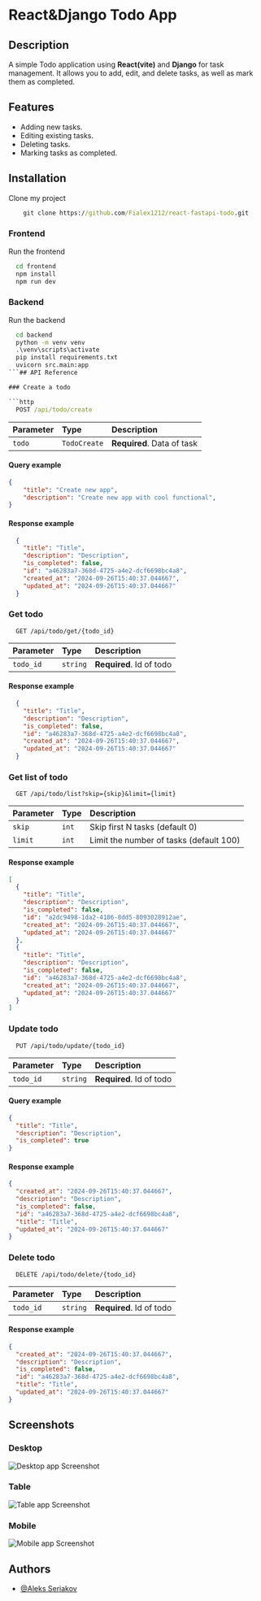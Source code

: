 # React&Django Todo App

## Description
A simple Todo application using **React(vite)** and **Django** for task management. It allows you to add, edit, and delete tasks, as well as mark them as completed.

## Features
- Adding new tasks.
- Editing existing tasks.
- Deleting tasks.
- Marking tasks as completed.

## Installation

Clone my project
```cmd
    git clone https://github.com/Fialex1212/react-fastapi-todo.git
```

### Frontend
Run the frontend

```bash
  cd frontend
  npm install
  npm run dev
```

### Backend
Run the backend

```cmd
  cd backend
  python -m venv venv
  .\venv\scripts\activate
  pip install requirements.txt
  uvicorn src.main:app
```## API Reference

### Create a todo

```http
  POST /api/todo/create
```

| Parameter | Type     | Description                |
| :-------- | :------- | :------------------------- |
| `todo` | `TodoCreate` | **Required**. Data of task |

#### Query example
```json
{
    "title": "Create new app",
    "description": "Create new app with cool functional",
}
```
#### Response example
```json
  {
    "title": "Title",
    "description": "Description",
    "is_completed": false,
    "id": "a46283a7-368d-4725-a4e2-dcf6698bc4a8",
    "created_at": "2024-09-26T15:40:37.044667",
    "updated_at": "2024-09-26T15:40:37.044667"
  }
```
### Get todo

```http
  GET /api/todo/get/{todo_id}
```

| Parameter | Type     | Description                       |
| :-------- | :------- | :-------------------------------- |
| `todo_id`      | `string` | **Required**. Id of todo |

#### Response example
```json
  {
    "title": "Title",
    "description": "Description",
    "is_completed": false,
    "id": "a46283a7-368d-4725-a4e2-dcf6698bc4a8",
    "created_at": "2024-09-26T15:40:37.044667",
    "updated_at": "2024-09-26T15:40:37.044667"
  }
```

### Get list of todo

```http
  GET /api/todo/list?skip={skip}&limit={limit}
```

| Parameter | Type     | Description                       |
| :-------- | :------- | :-------------------------------- |
| `skip`      | `int` | Skip first N tasks (default 0) |
| `limit`      | `int` | Limit the number of tasks (default 100) |

#### Response example
```json
[
  {
    "title": "Title",
    "description": "Description",
    "is_completed": false,
    "id": "a2dc9498-1da2-4106-8dd5-8093028912ae",
    "created_at": "2024-09-26T15:40:37.044667",
    "updated_at": "2024-09-26T15:40:37.044667"
  },
  {
    "title": "Title",
    "description": "Description",
    "is_completed": false,
    "id": "a46283a7-368d-4725-a4e2-dcf6698bc4a8",
    "created_at": "2024-09-26T15:40:37.044667",
    "updated_at": "2024-09-26T15:40:37.044667"
  }
]
```
### Update todo

```http
  PUT /api/todo/update/{todo_id}
```

| Parameter | Type     | Description                       |
| :-------- | :------- | :-------------------------------- |
| `todo_id`      | `string` | **Required**. Id of todo |

#### Query example
```json
{
  "title": "Title",
  "description": "Description",
  "is_completed": true
}
```
#### Response example
```json
{
  "created_at": "2024-09-26T15:40:37.044667",
  "description": "Description",
  "is_completed": false,
  "id": "a46283a7-368d-4725-a4e2-dcf6698bc4a8",
  "title": "Title",
  "updated_at": "2024-09-26T15:40:37.044667"
}
```

### Delete todo

```http
  DELETE /api/todo/delete/{todo_id}
```

| Parameter | Type     | Description                       |
| :-------- | :------- | :-------------------------------- |
| `todo_id`      | `string` | **Required**. Id of todo |


#### Response example
```json
{
  "created_at": "2024-09-26T15:40:37.044667",
  "description": "Description",
  "is_completed": false,
  "id": "a46283a7-368d-4725-a4e2-dcf6698bc4a8",
  "title": "Title",
  "updated_at": "2024-09-26T15:40:37.044667"
}
```
## Screenshots

### Desktop
![Desktop app Screenshot](./images/1.jpg)

### Table
![Table app Screenshot](./images/2.jpg)

### Mobile
![Mobile app Screenshot](./images/3.jpg)


## Authors

- [@Aleks Seriakov](https://github.com/Fialex1212)

